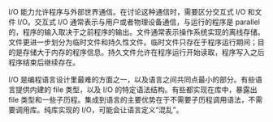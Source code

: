 I/O 能力允许程序与外部世界通信。在讨论这种通信时，需要区分交互式 I/O 和文件 I/O。交互式 I/O 通常表示与用户或者物理设备通信，与运行的程序是 parallel 的，程序的输入取决于之前程序的输出。文件通常表示操作系统实现的离线存储。文件更进一步划分为临时文件和持久性文件。临时文件只存在于程序运行期间；目的是存储大于内存的程序信息。持久文件允许在程序运行开始读取，程序写入之后程序结束后继续存在。

I/O 是编程语言设计里最难的方面之一，以及语言之间共同点最小的部分。有些语言提供内建的 file 类型，以及 I/O 的特定语法结构。有些都实现在库中，暴露出 file 类型和一些子历程。集成到语言的主要优势在于不需要子历程调用语法，不需要调用库。纯库实现的 I/O，可能会让语言定义“混乱”。
